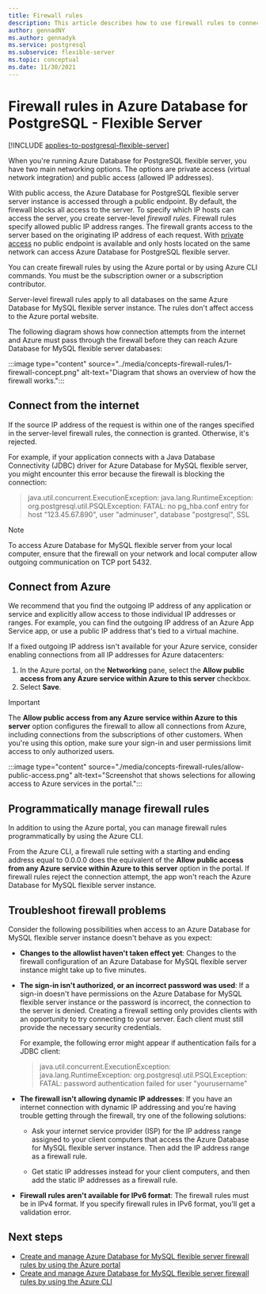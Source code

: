 ```yaml
---
title: Firewall rules
description: This article describes how to use firewall rules to connect to Azure Database for PostgreSQL - Flexible Server with the public networking deployment option.
author: gennadNY
ms.author: gennadyk
ms.service: postgresql
ms.subservice: flexible-server
ms.topic: conceptual
ms.date: 11/30/2021
---
```


# Firewall rules in Azure Database for PostgreSQL - Flexible Server

[!INCLUDE [applies-to-postgresql-flexible-server](../includes/applies-to-postgresql-flexible-server.md)]

When you're running Azure Database for PostgreSQL flexible server, you have two main networking options. The options are private access (virtual network integration) and public access (allowed IP addresses). 

With public access, the Azure Database for PostgreSQL flexible server server instance is accessed through a public endpoint. By default, the firewall blocks all access to the server. To specify which IP hosts can access the server, you create server-level *firewall rules*. Firewall rules specify allowed public IP address ranges. The firewall grants access to the server based on the originating IP address of each request. With [private access](concepts-networking.md#private-access-vnet-integration) no public endpoint is available and only hosts located on the same network can access Azure Database for PostgreSQL flexible server. 

You can create firewall rules by using the Azure portal or by using Azure CLI commands. You must be the subscription owner or a subscription contributor.

Server-level firewall rules apply to all databases on the same Azure Database for MySQL flexible server instance. The rules don't affect access to the Azure portal website.

The following diagram shows how connection attempts from the internet and Azure must pass through the firewall before they can reach Azure Database for MySQL flexible server databases:

:::image type="content" source="../media/concepts-firewall-rules/1-firewall-concept.png" alt-text="Diagram that shows an overview of how the firewall works.":::

## Connect from the internet
If the source IP address of the request is within one of the ranges specified in the server-level firewall rules, the connection is granted. Otherwise, it's rejected. 

For example, if your application connects with a Java Database Connectivity (JDBC) driver for Azure Database for MySQL flexible server, you might encounter this error because the firewall is blocking the connection:

> java.util.concurrent.ExecutionException: java.lang.RuntimeException:
> org.postgresql.util.PSQLException: FATAL: no pg\_hba.conf entry for host "123.45.67.890", user "adminuser", database "postgresql", SSL

> [!NOTE]
> To access Azure Database for MySQL flexible server from your local computer, ensure that the firewall on your network and local computer allow outgoing communication on TCP port 5432.

## Connect from Azure
We recommend that you find the outgoing IP address of any application or service and explicitly allow access to those individual IP addresses or ranges. For example, you can find the outgoing IP address of an Azure App Service app, or use a public IP address that's tied to a virtual machine. 

If a fixed outgoing IP address isn't available for your Azure service, consider enabling connections from all IP addresses for Azure datacenters:

1. In the Azure portal, on the **Networking** pane, select the **Allow public access from any Azure service within Azure to this server** checkbox. 
1. Select **Save**. 

> [!IMPORTANT]
> The **Allow public access from any Azure service within Azure to this server** option configures the firewall to allow all connections from Azure, including connections from the subscriptions of other customers. When you're using this option, make sure your sign-in and user permissions limit access to only authorized users. 

:::image type="content" source="./media/concepts-firewall-rules/allow-public-access.png" alt-text="Screenshot that shows selections for allowing access to Azure services in the portal.":::

## Programmatically manage firewall rules
In addition to using the Azure portal, you can manage firewall rules programmatically by using the Azure CLI. 

From the Azure CLI, a firewall rule setting with a starting and ending address equal to 0.0.0.0 does the equivalent of the **Allow public access from any Azure service within Azure to this server** option in the portal. If firewall rules reject the connection attempt, the app won't reach the Azure Database for MySQL flexible server instance.

## Troubleshoot firewall problems
Consider the following possibilities when access to an Azure Database for MySQL flexible server instance doesn't behave as you expect:

* **Changes to the allowlist haven't taken effect yet**: Changes to the firewall configuration of an Azure Database for MySQL flexible server instance might take up to five minutes.

* **The sign-in isn't authorized, or an incorrect password was used**: If a sign-in doesn't have permissions on the Azure Database for MySQL flexible server instance or the password is incorrect, the connection to the server is denied. Creating a firewall setting only provides clients with an opportunity to try connecting to your server. Each client must still provide the necessary security credentials.

  For example, the following error might appear if authentication fails for a JDBC client:

  > java.util.concurrent.ExecutionException: java.lang.RuntimeException: org.postgresql.util.PSQLException: FATAL: password authentication failed for user "yourusername"

* **The firewall isn't allowing dynamic IP addresses**: If you have an internet connection with dynamic IP addressing and you're having trouble getting through the firewall, try one of the following solutions:

  * Ask your internet service provider (ISP) for the IP address range assigned to your client computers that access the Azure Database for MySQL flexible server instance. Then add the IP address range as a firewall rule.

  * Get static IP addresses instead for your client computers, and then add the static IP addresses as a firewall rule.

* **Firewall rules aren't available for IPv6 format**: The firewall rules must be in IPv4 format. If you specify firewall rules in IPv6 format, you'll get a validation error.


## Next steps

* [Create and manage Azure Database for MySQL flexible server firewall rules by using the Azure portal](how-to-manage-firewall-portal.md)
* [Create and manage Azure Database for MySQL flexible server firewall rules by using the Azure CLI](how-to-manage-firewall-cli.md)
